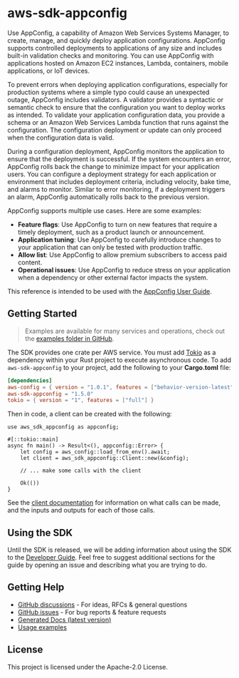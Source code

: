 # aws-sdk-appconfig

Use AppConfig, a capability of Amazon Web Services Systems Manager, to create, manage, and quickly deploy application configurations. AppConfig supports controlled deployments to applications of any size and includes built-in validation checks and monitoring. You can use AppConfig with applications hosted on Amazon EC2 instances, Lambda, containers, mobile applications, or IoT devices.

To prevent errors when deploying application configurations, especially for production systems where a simple typo could cause an unexpected outage, AppConfig includes validators. A validator provides a syntactic or semantic check to ensure that the configuration you want to deploy works as intended. To validate your application configuration data, you provide a schema or an Amazon Web Services Lambda function that runs against the configuration. The configuration deployment or update can only proceed when the configuration data is valid.

During a configuration deployment, AppConfig monitors the application to ensure that the deployment is successful. If the system encounters an error, AppConfig rolls back the change to minimize impact for your application users. You can configure a deployment strategy for each application or environment that includes deployment criteria, including velocity, bake time, and alarms to monitor. Similar to error monitoring, if a deployment triggers an alarm, AppConfig automatically rolls back to the previous version.

AppConfig supports multiple use cases. Here are some examples:
  - __Feature flags__: Use AppConfig to turn on new features that require a timely deployment, such as a product launch or announcement.
  - __Application tuning__: Use AppConfig to carefully introduce changes to your application that can only be tested with production traffic.
  - __Allow list__: Use AppConfig to allow premium subscribers to access paid content.
  - __Operational issues__: Use AppConfig to reduce stress on your application when a dependency or other external factor impacts the system.

This reference is intended to be used with the [AppConfig User Guide](http://docs.aws.amazon.com/appconfig/latest/userguide/what-is-appconfig.html).

## Getting Started

> Examples are available for many services and operations, check out the
> [examples folder in GitHub](https://github.com/awslabs/aws-sdk-rust/tree/main/examples).

The SDK provides one crate per AWS service. You must add [Tokio](https://crates.io/crates/tokio)
as a dependency within your Rust project to execute asynchronous code. To add `aws-sdk-appconfig` to
your project, add the following to your **Cargo.toml** file:

```toml
[dependencies]
aws-config = { version = "1.0.1", features = ["behavior-version-latest"] }
aws-sdk-appconfig = "1.5.0"
tokio = { version = "1", features = ["full"] }
```

Then in code, a client can be created with the following:

```rust,no_run
use aws_sdk_appconfig as appconfig;

#[::tokio::main]
async fn main() -> Result<(), appconfig::Error> {
    let config = aws_config::load_from_env().await;
    let client = aws_sdk_appconfig::Client::new(&config);

    // ... make some calls with the client

    Ok(())
}
```

See the [client documentation](https://docs.rs/aws-sdk-appconfig/latest/aws_sdk_appconfig/client/struct.Client.html)
for information on what calls can be made, and the inputs and outputs for each of those calls.

## Using the SDK

Until the SDK is released, we will be adding information about using the SDK to the
[Developer Guide](https://docs.aws.amazon.com/sdk-for-rust/latest/dg/welcome.html). Feel free to suggest
additional sections for the guide by opening an issue and describing what you are trying to do.

## Getting Help

* [GitHub discussions](https://github.com/awslabs/aws-sdk-rust/discussions) - For ideas, RFCs & general questions
* [GitHub issues](https://github.com/awslabs/aws-sdk-rust/issues/new/choose) - For bug reports & feature requests
* [Generated Docs (latest version)](https://awslabs.github.io/aws-sdk-rust/)
* [Usage examples](https://github.com/awslabs/aws-sdk-rust/tree/main/examples)

## License

This project is licensed under the Apache-2.0 License.

